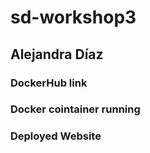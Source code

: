 # sd-workshop3

## Alejandra Díaz

### DockerHub link

### Docker cointainer running

### Deployed Website
